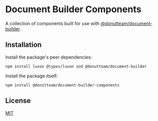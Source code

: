 # Document Builder Components
A collection of components built for use with [@donutteam/document-builder](https://github.com/donutteam/npm-document-builder).

## Installation
Install the package's peer dependencies:

```
npm install luxon @types/luxon zod @donutteam/document-builder
```

Install the package itself:
```
npm install @donutteam/document-builder-components
```

## License
[MIT](https://github.com/donutteam/npm-document-builder-components/blob/main/LICENSE.md)